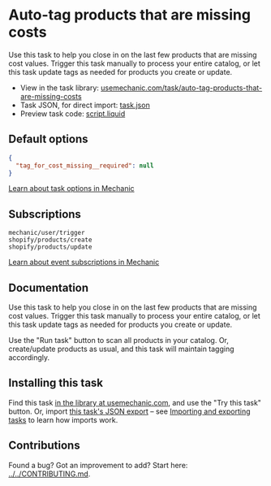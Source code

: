 # Auto-tag products that are missing costs

Use this task to help you close in on the last few products that are missing cost values. Trigger this task manually to process your entire catalog, or let this task update tags as needed for products you create or update.

* View in the task library: [usemechanic.com/task/auto-tag-products-that-are-missing-costs](https://usemechanic.com/task/auto-tag-products-that-are-missing-costs)
* Task JSON, for direct import: [task.json](../../tasks/auto-tag-products-that-are-missing-costs.json)
* Preview task code: [script.liquid](./script.liquid)

## Default options

```json
{
  "tag_for_cost_missing__required": null
}
```

[Learn about task options in Mechanic](https://docs.usemechanic.com/article/471-task-options)

## Subscriptions

```liquid
mechanic/user/trigger
shopify/products/create
shopify/products/update
```

[Learn about event subscriptions in Mechanic](https://docs.usemechanic.com/article/408-subscriptions)

## Documentation

Use this task to help you close in on the last few products that are missing cost values. Trigger this task manually to process your entire catalog, or let this task update tags as needed for products you create or update.

Use the "Run task" button to scan all products in your catalog. Or, create/update products as usual, and this task will maintain tagging accordingly.

## Installing this task

Find this task [in the library at usemechanic.com](https://usemechanic.com/task/auto-tag-products-that-are-missing-costs), and use the "Try this task" button. Or, import [this task's JSON export](../../tasks/auto-tag-products-that-are-missing-costs.json) – see [Importing and exporting tasks](https://docs.usemechanic.com/article/505-importing-and-exporting-tasks) to learn how imports work.

## Contributions

Found a bug? Got an improvement to add? Start here: [../../CONTRIBUTING.md](../../CONTRIBUTING.md).
